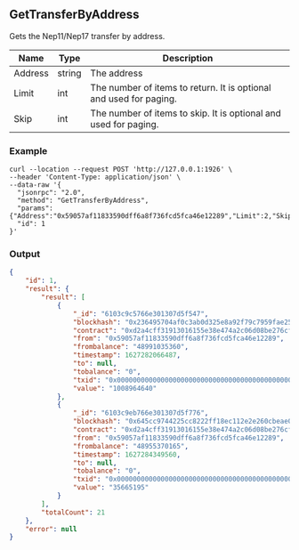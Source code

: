 ## GetTransferByAddress

Gets the Nep11/Nep17 transfer by address.

| Name         | Type   | Description       |
| ---------------- | -------------- | ------- |
| Address | string | The address |
| Limit     | int      | The number of items to return. It is optional and used for paging. |
| Skip |int |The number of items to skip. It is optional and used for paging. |


### Example
```shell
curl --location --request POST 'http://127.0.0.1:1926' \
--header 'Content-Type: application/json' \
--data-raw '{
  "jsonrpc": "2.0",
  "method": "GetTransferByAddress",
  "params": {"Address":"0x59057af11833590dff6a8f736fcd5fca46e12289","Limit":2,"Skip":2},
  "id": 1
}'
```

### Output

```json
{
    "id": 1,
    "result": {
        "result": [
            {
                "_id": "6103c9c5766e301307d5f547",
                "blockhash": "0x236495704af0c3ab0d325e8a92f79c7959fae25ba14408871de6a6561457d9c1",
                "contract": "0xd2a4cff31913016155e38e474a2c06d08be276cf",
                "from": "0x59057af11833590dff6a8f736fcd5fca46e12289",
                "frombalance": "48991035360",
                "timestamp": 1627282066487,
                "to": null,
                "tobalance": "0",
                "txid": "0x0000000000000000000000000000000000000000000000000000000000000000",
                "value": "1008964640"
            },
            {
                "_id": "6103c9eb766e301307d5f776",
                "blockhash": "0x645cc9744225cc8222ff18ec112e2e260cbeae0efad1094b9bc98930afb84304",
                "contract": "0xd2a4cff31913016155e38e474a2c06d08be276cf",
                "from": "0x59057af11833590dff6a8f736fcd5fca46e12289",
                "frombalance": "48955370165",
                "timestamp": 1627284349560,
                "to": null,
                "tobalance": "0",
                "txid": "0x0000000000000000000000000000000000000000000000000000000000000000",
                "value": "35665195"
            }
        ],
        "totalCount": 21
    },
    "error": null
}
```
